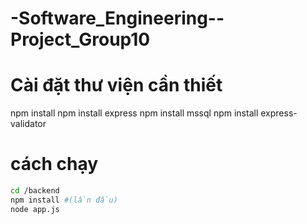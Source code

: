 # -Software_Engineering--Project_Group10

# Cài đặt thư viện cần thiết
npm install
npm install express
npm install mssql
npm install express-validator


# cách chạy
```bash
cd /backend
npm install #(lần đầu)
node app.js

